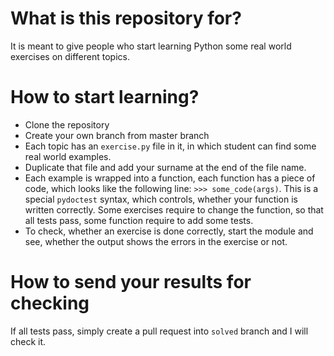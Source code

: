 # What is this repository for?
It is meant to give people who start learning Python some real world exercises on different topics.

# How to start learning?
- Clone the repository
- Create your own branch from master branch
- Each topic has an `exercise.py` file in it, in which student can find some real world examples.
- Duplicate that file and add your surname at the end of the file name.
- Each example is wrapped into a function, each function has a piece of code, which looks like the following line:
    `>>> some_code(args)`. This is a special `pydoctest` syntax, which controls, whether your function is written correctly.
    Some exercises require to change the function, so that all tests pass, some function require to add some tests.
- To check, whether an exercise is done correctly, start the module and see, whether the output shows the errors in the 
    exercise or not.

# How to send your results for checking
If all tests pass, simply create a pull request into `solved` branch and I will check it.
